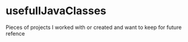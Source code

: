 # usefullJavaClasses
Pieces of projects I worked with or created and want to keep for future refence
